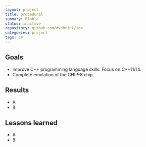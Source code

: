 ```yaml
---
layout: project
title: procedural
summary: Blabla
status: inactive
repository: github.com/dvdbrink/ion
categories: project
tags: c#
---
```


## Goals
* Improve C++ programming language skills. Focus on C++11/14.
* Complete emulation of the CHIP-8 chip.

## Results
* A
* B

## Lessons learned
* A
* B
